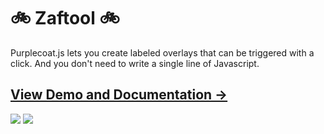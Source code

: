# :bike: Zaftool :bike:

Purplecoat.js lets you create labeled overlays that can be triggered with a click. And you don't need to write a single line of Javascript.

## [View Demo and Documentation &rarr;](http://limhjosh.github.io)

![](https://goo.gl/photos/LLTomne2E3oLs8CL6)
![](https://goo.gl/photos/7JY6TzeEMhx74sDb6)
